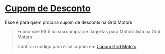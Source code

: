 # [Cupom de Desconto](https://github.com/CupomDeDesconto/Promocoes/blob/main/README.md)
Esse é para quem procura cupom de desconto na Grid Motors
<blockquote cite="https://asasdodesconto.com/automotivo/economize-rs-5-na-sua-compra-de-jaquetas-para-motociclista-na-grid-motors-15491"><p>Economize R$ 5 na sua compra de Jaquetas para Motociclista na Grid Motors</p><footer>Confira o código para esse cupom em <a href="https://asasdodesconto.com/automotivo/economize-rs-5-na-sua-compra-de-jaquetas-para-motociclista-na-grid-motors-15491">Cupom Grid Motors</a></footer></blockquote>